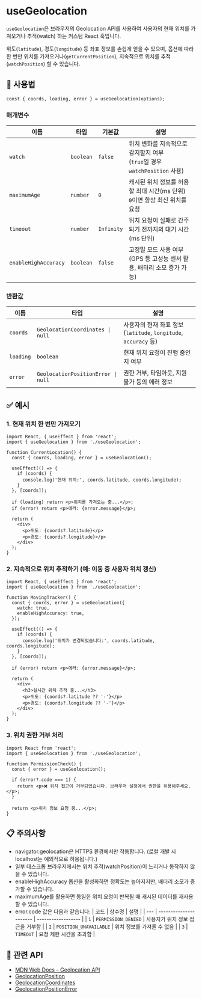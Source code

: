 # useGeolocation

`useGeolocation`은 브라우저의 Geolocation API를 사용하여 사용자의 현재 위치를 가져오거나 추적(watch) 하는 커스텀 React 훅입니다.

위도(`latitude`), 경도(`longitude`) 등 좌표 정보를 손쉽게 얻을 수 있으며,
옵션에 따라 한 번만 위치를 가져오거나(`getCurrentPosition`), 지속적으로 위치를 추적(`watchPosition`) 할 수 있습니다.

## 🔗 사용법

```tsx
const { coords, loading, error } = useGeolocation(options);
```

### 매개변수

| 이름                 | 타입      | 기본값     | 설명                                                                          |
| -------------------- | --------- | ---------- | ----------------------------------------------------------------------------- |
| `watch`              | `boolean` | `false`    | 위치 변화를 지속적으로 감지할지 여부<br>(`true`일 경우 `watchPosition` 사용)  |
| `maximumAge`         | `number`  | `0`        | 캐시된 위치 정보를 허용할 최대 시간(ms 단위)<br>`0`이면 항상 최신 위치를 요청 |
| `timeout`            | `number`  | `Infinity` | 위치 요청이 실패로 간주되기 전까지의 대기 시간(ms 단위)                       |
| `enableHighAccuracy` | `boolean` | `false`    | 고정밀 모드 사용 여부<br>(GPS 등 고성능 센서 활용, 배터리 소모 증가 가능)     |

### 반환값

| 이름      | 타입                               | 설명                                                             |
| --------- | ---------------------------------- | ---------------------------------------------------------------- |
| `coords`  | `GeolocationCoordinates \| null`   | 사용자의 현재 좌표 정보 (`latitude`, `longitude`, `accuracy` 등) |
| `loading` | `boolean`                          | 현재 위치 요청이 진행 중인지 여부                                |
| `error`   | `GeolocationPositionError \| null` | 권한 거부, 타임아웃, 지원 불가 등의 에러 정보                    |

## ✅ 예시

### 1. 현재 위치 한 번만 가져오기

```tsx
import React, { useEffect } from 'react';
import { useGeolocation } from './useGeolocation';

function CurrentLocation() {
  const { coords, loading, error } = useGeolocation();

  useEffect(() => {
    if (coords) {
      console.log('현재 위치:', coords.latitude, coords.longitude);
    }
  }, [coords]);

  if (loading) return <p>위치를 가져오는 중...</p>;
  if (error) return <p>에러: {error.message}</p>;

  return (
    <div>
      <p>위도: {coords?.latitude}</p>
      <p>경도: {coords?.longitude}</p>
    </div>
  );
}
```

### 2. 지속적으로 위치 추적하기 (예: 이동 중 사용자 위치 갱신)

```tsx
import React, { useEffect } from 'react';
import { useGeolocation } from './useGeolocation';

function MovingTracker() {
  const { coords, error } = useGeolocation({
    watch: true,
    enableHighAccuracy: true,
  });

  useEffect(() => {
    if (coords) {
      console.log('위치가 변경되었습니다:', coords.latitude, coords.longitude);
    }
  }, [coords]);

  if (error) return <p>에러: {error.message}</p>;

  return (
    <div>
      <h3>실시간 위치 추적 중...</h3>
      <p>위도: {coords?.latitude ?? '-'}</p>
      <p>경도: {coords?.longitude ?? '-'}</p>
    </div>
  );
}
```

### 3. 위치 권한 거부 처리

```tsx
import React from 'react';
import { useGeolocation } from './useGeolocation';

function PermissionCheck() {
  const { error } = useGeolocation();

  if (error?.code === 1) {
    return <p>❌ 위치 접근이 거부되었습니다. 브라우저 설정에서 권한을 허용해주세요.</p>;
  }

  return <p>위치 정보 요청 중...</p>;
}
```

## 📋 주의사항

- navigator.geolocation은 HTTPS 환경에서만 작동합니다. (로컬 개발 시 localhost는 예외적으로 허용됩니다.)
- 일부 데스크톱 브라우저에서는 위치 추적(watchPosition)이 느리거나 동작하지 않을 수 있습니다.
- enableHighAccuracy 옵션을 활성화하면 정확도는 높아지지만, 배터리 소모가 증가할 수 있습니다.
- maximumAge를 활용하면 동일한 위치 요청이 반복될 때 캐시된 데이터를 재사용할 수 있습니다.
- error.code 값은 다음과 같습니다:
  | 코드 | 상수명 | 설명 |
  | --- | ---------------------- | ------------------ |
  | `1` | `PERMISSION_DENIED` | 사용자가 위치 정보 접근을 거부함 |
  | `2` | `POSITION_UNAVAILABLE` | 위치 정보를 가져올 수 없음 |
  | `3` | `TIMEOUT` | 요청 제한 시간을 초과함 |

## 🧩 관련 API

- [MDN Web Docs – Geolocation API](https://developer.mozilla.org/ko/docs/Web/API/Geolocation_API)
- [GeolocationPosition](https://developer.mozilla.org/ko/docs/Web/API/GeolocationPosition)
- [GeolocationCoordinates](https://developer.mozilla.org/ko/docs/Web/API/GeolocationCoordinates)
- [GeolocationPositionError](https://developer.mozilla.org/ko/docs/Web/API/GeolocationPositionError)
